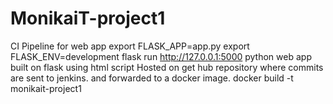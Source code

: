 # MonikaiT-project1
CI Pipeline for web app
export FLASK_APP=app.py
export FLASK_ENV=development
flask run
http://127.0.0.1:5000
python web app built on flask using html script
Hosted on get hub repository where commits are sent to jenkins.
 and forwarded to a docker image.
 docker build -t monikait-project1